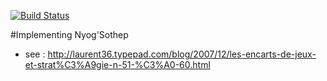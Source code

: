 [![Build Status](https://travis-ci.org/czuger/nyog-sothep.svg?branch=master)](https://travis-ci.org/czuger/nyog-sothep)

#Implementing Nyog'Sothep
 
* see : http://laurent36.typepad.com/blog/2007/12/les-encarts-de-jeux-et-strat%C3%A9gie-n-51-%C3%A0-60.html
